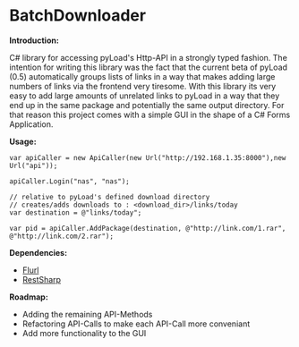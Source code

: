 # BatchDownloader

<b>Introduction:</b>

C# library for accessing pyLoad's Http-API in a strongly typed fashion.
The intention for writing this library was the fact that the current beta of pyLoad (0.5) automatically 
groups lists of links in a way that makes adding large numbers of links via the frontend very tiresome.
With this library its very easy to add large amounts of unrelated links to pyLoad in a way that they end up in the same package
and potentially the same output directory. 
For that reason this project comes with a simple GUI in the shape of a C# Forms Application.

<b>Usage:</b>

```
var apiCaller = new ApiCaller(new Url("http://192.168.1.35:8000"),new Url("api"));

apiCaller.Login("nas", "nas");

// relative to pyLoad's defined download directory
// creates/adds downloads to : <download_dir>/links/today
var destination = @"links/today";

var pid = apiCaller.AddPackage(destination, @"http://link.com/1.rar", @"http://link.com/2.rar");
```

**Dependencies:**

* [Flurl](https://www.nuget.org/packages/Flurl/)
* [RestSharp](https://www.nuget.org/packages/RestSharp/)


<b>Roadmap:</b>

* Adding the remaining API-Methods
* Refactoring API-Calls to make each API-Call more conveniant
* Add more functionality to the GUI
